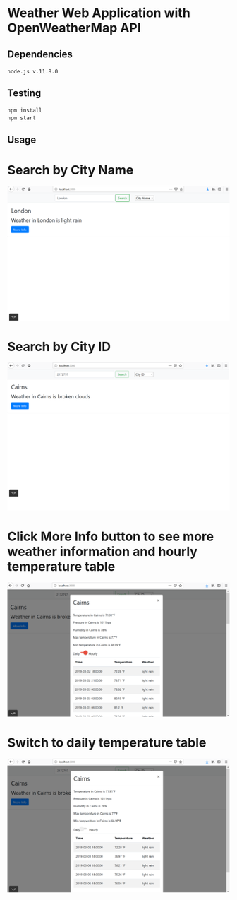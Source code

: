 # Weather Web Application with OpenWeatherMap API


## Dependencies
`node.js v.11.8.0`

## Testing
```bash
npm install
npm start
```

## Usage
# Search by City Name
![avatar](/image/name.png)
# Search by City ID
![avatar](/image/id.png)
# Click More Info button to see more weather information and hourly temperature table 
![avatar](/image/id_hourly.png)
# Switch to daily temperature table
![avatar](/image/id_daily.png)
